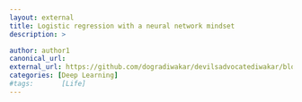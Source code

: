 ```yaml
---
layout: external
title: Logistic regression with a neural network mindset
description: >

author: author1
canonical_url:
external_url: https://github.com/dogradiwakar/devilsadvocatediwakar/blob/gh-pages/_posts/2018/2018-03-08-Logistic%20Regression%20with%20a%20Neural%20Network%20mindset.md
categories: [Deep Learning]
#tags:       [Life]
---
```

